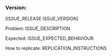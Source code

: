 ### Version:
[ISSUE_RELEASE ISSUE_VERSION]

Problem: ISSUE_DESCRIPTION

Expected: ISSUE_EXPECTED_BEHAVIOUR

How to replicate: REPLICATION_INSTRUCTIONS
